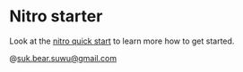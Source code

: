 # Nitro starter

Look at the [nitro quick start](https://nitro.unjs.io/guide#quick-start) to learn more how to get started.

@suk.bear.suwu@gmail.com
